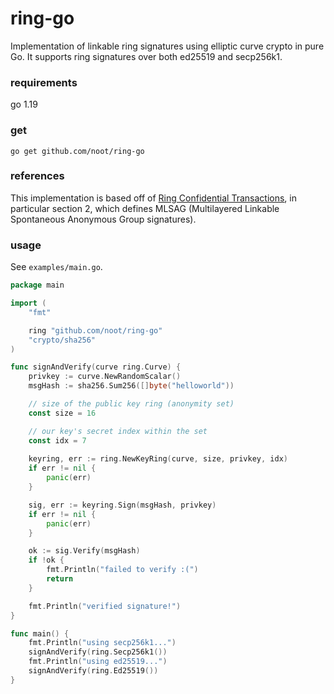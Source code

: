 # ring-go
Implementation of linkable ring signatures using elliptic curve crypto in pure Go. It supports ring signatures over both ed25519 and secp256k1.

### requirements
go 1.19

### get
`go get github.com/noot/ring-go`

### references
This implementation is based off of [Ring Confidential Transactions](https://eprint.iacr.org/2015/1098.pdf), in particular section 2, which defines MLSAG (Multilayered Linkable Spontaneous Anonymous Group signatures).

### usage

See `examples/main.go`.

```go
package main

import (
	"fmt"

	ring "github.com/noot/ring-go"
	"crypto/sha256"
)

func signAndVerify(curve ring.Curve) {
	privkey := curve.NewRandomScalar()
	msgHash := sha256.Sum256([]byte("helloworld"))

	// size of the public key ring (anonymity set)
	const size = 16

	// our key's secret index within the set
	const idx = 7
	
	keyring, err := ring.NewKeyRing(curve, size, privkey, idx)
	if err != nil {
		panic(err)
	}

	sig, err := keyring.Sign(msgHash, privkey)
	if err != nil {
		panic(err)
	}

	ok := sig.Verify(msgHash)
	if !ok {
		fmt.Println("failed to verify :(")
		return
	}

	fmt.Println("verified signature!")
}

func main() {
	fmt.Println("using secp256k1...")
	signAndVerify(ring.Secp256k1())
	fmt.Println("using ed25519...")
	signAndVerify(ring.Ed25519())
}
```

